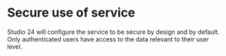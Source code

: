 # Secure use of service 
Studio 24 will configure the service to be secure by design and by default.   
Only authenticated users have access to the data relevant to their user level.
